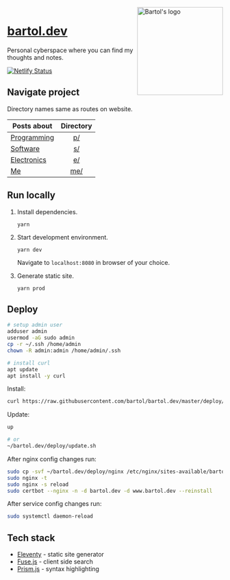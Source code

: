 <a href="https://bartol.dev">
  <img alt="Bartol's logo" src="https://bartol.dev/img/logo.svg" align="right" width="200" height="205" />
</a>

# [bartol.dev](https://bartol.dev)

Personal cyberspace where you can find my thoughts and notes.

[![Netlify Status](https://api.netlify.com/api/v1/badges/f87ba513-159f-4d19-81a3-1dd06e9ec817/deploy-status)](https://app.netlify.com/sites/bartol/deploys)

## Navigate project

Directory names same as routes on website.

| Posts about                          |  Directory   |
| ------------------------------------ | :----------: |
| [Programming](https://bartol.dev/p/) |  [p/](./p/)  |
| [Software](https://bartol.dev/s/)    |  [s/](./s/)  |
| [Electronics](https://bartol.dev/e/) |  [e/](./e/)  |
| [Me](https://bartol.dev/me/)         | [me/](./me/) |

<!--
| [Cooking](https://bartol.dev/c/)     |  [c/](./c/)  |
-->

## Run locally

1. Install dependencies.

   ```
   yarn
   ```

2. Start development environment.

   ```
   yarn dev
   ```

   Navigate to `localhost:8080` in browser of your choice.

3. Generate static site.

   ```
   yarn prod
   ```

## Deploy

```bash
# setup admin user
adduser admin
usermod -aG sudo admin
cp -r ~/.ssh /home/admin
chown -R admin:admin /home/admin/.ssh

# install curl
apt update
apt install -y curl
```

Install:

```bash
curl https://raw.githubusercontent.com/bartol/bartol.dev/master/deploy/install.sh | bash
```

Update:

```bash
up

# or
~/bartol.dev/deploy/update.sh
```

After nginx config changes run:

```bash
sudo cp -svf ~/bartol.dev/deploy/nginx /etc/nginx/sites-available/bartol.dev
sudo nginx -t
sudo nginx -s reload
sudo certbot --nginx -n -d bartol.dev -d www.bartol.dev --reinstall
```

After service config changes run:

```bash
sudo systemctl daemon-reload
```

## Tech stack

- [Eleventy](https://www.11ty.io/) - static site generator
- [Fuse.js](https://fusejs.io/) - client side search
- [Prism.js](https://prismjs.com/) - syntax highlighting

